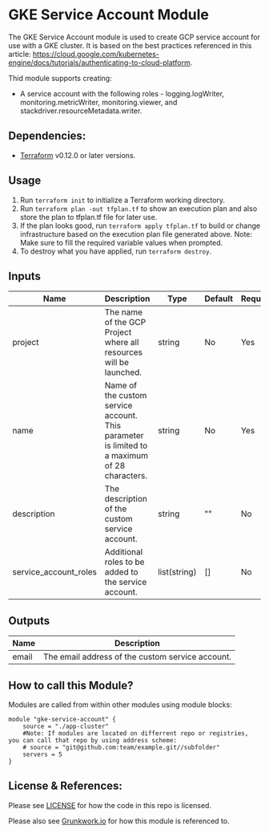 # GKE Service Account Module

The GKE Service Account module is used to create GCP service account for use with a GKE cluster. It is based on the best practices referenced in this article: https://cloud.google.com/kubernetes-engine/docs/tutorials/authenticating-to-cloud-platform.

Thid module supports creating:
* A service account with the following roles - logging.logWriter, monitoring.metricWriter, monitoring.viewer, and stackdriver.resourceMetadata.writer.

## Dependencies:
* [Terraform](https://www.terraform.io/downloads.html) v0.12.0 or later versions.

## Usage
1. Run `terraform init` to initialize a Terraform working directory.
2. Run `terraform plan -out tfplan.tf` to show an execution plan and also store the plan to tfplan.tf file for later use.
3. If the plan looks good, run `terraform apply tfplan.tf` to build or change infrastructure based on the execution plan file generated above. Note: Make sure to fill the required variable values when prompted.
4. To destroy what you have applied, run `terraform destroy`.

## Inputs
| Name | Description | Type | Default | Required | Example |
| ---- | ----------- | ---- | ------- | -------- | ------- |
| project | The name of the GCP Project where all resources will be launched. | string| No | Yes | shipwire-eng-core-dev |
| name | Name of the custom service account. This parameter is limited to a maximum of 28 characters. | string | No | Yes | terraform-test-gke |
| description |  The description of the custom service account. | string | "" | No | N/A |
| service_account_roles | Additional roles to be added to the service account. | list(string) | [] | No | N/A |  

## Outputs
| Name | Description |
| ---- | ----------- |
| email | The email address of the custom service account. |

## How to call this Module?
Modules are called from within other modules using module blocks:

```
module "gke-service-account" {
    source = "./app-cluster"
    #Note: If modules are located on differrent repo or registries, you can call that repo by using address scheme:
    # source = "git@github.com:team/example.git//subfolder"
    servers = 5
}
```

## License & References:

Please see [LICENSE](https://github.com/gruntwork-io/terraform-google-gke/blob/master/LICENSE) for how the code in this repo is licensed.

Please also see [Grunkwork.io](https://github.com/gruntwork-io/terraform-google-gke) for how this module is referenced to.




